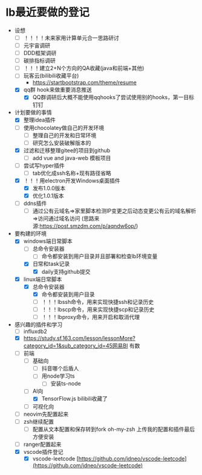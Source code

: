 # lb最近要做的登记
- 设想
  - [ ] ！！！！未来家用计算单元合一思路研讨
  - [ ] 元宇宙调研
  - [ ] DDD框架调研
  - [ ] 碳排指标调研
  - [ ] ！！！建立2+N个方向的QA收藏(java和前端+其他)
  - [ ] 玩客云(bilibili收藏平台)
    - https://startbootstrap.com/theme/resume
  - [x] qq群 hook来做重要消息推送
    - [x] QQ群调研后大概不能使用qqhooks了尝试使用别的hooks，第一目标钉钉
- 计划要做的事情
  - [x] 整理idea插件
  - [ ] 使用chocolatey做自己的开发环境
    - [ ] 整理自己的开发和日常环境
    - [ ] 研究怎么安装破解版本的
  - [x] 过滤和迁移整理gitee的项目到github
    - [ ] add vue and java-web 模板项目
  - [ ] 尝试写hyper插件
    - [ ] tab优化成ssh名称+现有路径省略
  - [x] ！！！用electron开发Windows桌面插件
    - [x] 发布1.0.0版本
    - [x] 优化1.0.1版本
  - [ ] ddns插件
    - [ ] 通过公有云域名=>家里脚本检测IP变更之后动态变更公有云的域名解析=>访问通过域名访问 (思路来源:https://post.smzdm.com/p/aqndw6op/)
- 要构建的环境
  - [x] windows端日常脚本
    - [ ] 总命令安装器
      - [ ] 命令都安装到用户目录并且部署和检查lb环境变量
    - [x] 日常和task记录
      - [x] daily支持github提交
  - [x] linux端日常脚本
    - [x] 总命令安装器
      - [x] 命令都安装到用户目录
      - [ ] ！！！lbssh命令，用来实现快捷ssh和记录历史
      - [ ] ！！！lbscp命令，用来实现快捷scp和记录历史
      - [ ] ！！！lbproxy命令，用来开启和取消代理
- 感兴趣的插件和学习
  - [ ] influxdb2
  - [x] https://study.sf.163.com/lesson/lessonMore?category_id=1&sub_category_id=45网易BI 有数
  - [ ] 前端 
    - [ ] 基础向
      - [ ] 抖音哪个后盾人
      - [ ] 用node学习ts
        - [ ] 安装ts-node
    - [ ] AI向
      - [x] TensorFlow.js bilibili收藏了
    - [ ] 可视化向
  - [ ] neovim先配置起来
  - [ ] zsh继续配置
    - [ ] 配置从文本配置和保存转到fork oh-my-zsh 上传我的配置和插件最后方便安装
  - [ ] ranger配置起来
  - [x] vscode插件登记
    - [x] vscode-leetcode [https://github.com/jdneo/vscode-leetcode](https://github.com/jdneo/vscode-leetcode)